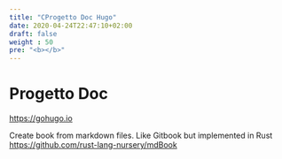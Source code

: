 ```yaml
---
title: "CProgetto Doc Hugo"
date: 2020-04-24T22:47:10+02:00
draft: false
weight : 50
pre: "<b></b>"
--- 
```


# Progetto Doc



https://gohugo.io

  Create book from markdown files. Like Gitbook but implemented in Rust   https://github.com/rust-lang-nursery/mdBook
